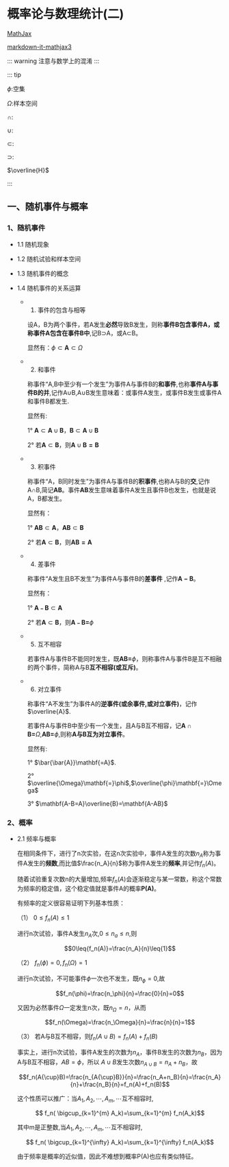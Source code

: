 # 概率论与数理统计(二)

[MathJax](https://www.mathjax.org/)

[markdown-it-mathjax3](https://github.com/nzt/markdown-it-mathjax3)

::: warning
注意与数学上的混淆
:::

::: tip

$\phi$:空集

$\Omega$:样本空间

$\cap$:

$\cup$:

$\subset$:

$\supset$:

$\overline{H}$

:::


## 一、随机事件与概率

### 1、随机事件

- 1.1 随机现象

- 1.2 随机试验和样本空间

- 1.3 随机事件的概念

- 1.4 随机事件的关系运算

  - 1. 事件的包含与相等

    设A，B为两个事件，若A发生**必然**导致B发生，则称**事件B包含事件A，或称事件A包含在事件B中**,记B$\supset$A，或A$\subset$B。

    显然有：$\phi\subset\mathbf{A}\subset\Omega$

  - 2. 和事件

    称事件“A,B中至少有一个发生”为事件A与事件B的**和事件**,也称**事件A与事件B的并**,记作A$\cup$B,A$\cup$B发生意味着：或事件A发生，或事件B发生或事件A和事件B都发生.

    显然有:

    1°  $\mathbf{A}\subset\mathbf{A}\cup\mathbf{B}$，$\mathbf{B}\subset\mathbf{A}\cup\mathbf{B}$

    2°  若$\mathbf{A}\subset\mathbf{B}$，则$\mathbf{A}\cup\mathbf{B=B}$

  - 3. 积事件

    称事件“A，B同时发生”为事件A与事件B的**积事件**,也称A与B的**交**,记作A$\cap$B,简记$\mathbf{AB}$。事件$\mathbf{AB}$发生意味着事件A发生且事件B也发生，也就是说A，B都发生。

    显然有：

    1°  $\mathbf{AB}\subset\mathbf{A}$，$\mathbf{AB}\subset\mathbf{B}$

    2°  若$\mathbf{A}\subset\mathbf{B}$，则$\mathbf{AB=A}$

  - 4. 差事件

    称事件“A发生且B不发生”为事件A与事件B的**差事件** ,记作$\mathbf{A-B}$。

    显然有：

    1°  $\mathbf{A﹣B}\subset\mathbf{A}$

    2°  若$\mathbf{A}\subset\mathbf{B}$，则$\mathbf{A﹣B=}\phi$

  - 5. 互不相容

    若事件A与事件B不能同时发生，既$\mathbf{AB=}\phi$，则称事件A与事件B是互不相融的两个事件，简称A与B**互不相容(或互斥)**。

  - 6. 对立事件

    称事件“A不发生”为事件A的**逆事件(或余事件,或对立事件)**，记作$\overline{A}$.

    若事件A与事件B中至少有一个发生，且A与B互不相容，记$\mathbf{A}\cap\mathbf{B=}\Omega$,$\mathbf{AB=}\phi$,则称**A与B互为对立事件**。

    显然有:

    1° $\bar{\bar{A}}\mathbf{=A}$.

    2° $\overline{\Omega}\mathbf{=}\phi$,$\overline{\phi}\mathbf{=}\Omega$

    3° $\mathbf{A-B=A}\overline{B}=\mathbf{A-AB}$

### 2、概率

- 2.1 频率与概率

  在相同条件下，进行了n次实验，在这n次实验中，事件A发生的次数$n_A$称为事件A发生的**频数**,而比值$\frac{n_A}{n}$称为事件A发生的**频率**,并记作$f_n(A)$。

  随着试验重复次数n的大量增加,频率$f_n(A)$会逐渐稳定与某一常数，称这个常数为频率的稳定值，这个稳定值就是事件A的概率**P(A)**。

  有频率的定义很容易证明下列基本性质：

  （1） $0\leq{f_n(A)}\leq{1}$

  进行n次试验，事件A发生$n_A$次,$0\leq{n_a}\leq{n}$,则
  
  $$0\leq{f_n(A)}=\frac{n_A}{n}\leq{1}$$

  （2） $f_n(\phi)=0,f_n(\Omega)=1$

  进行n次试验，不可能事件$\phi$一次也不发生，既$n_\phi=0$,故
  
  $$f_n(\phi)=\frac{n_\phi}{n}=\frac{0}{n}=0$$

  又因为必然事件$\Omega$一定发生n次，既$n_\Omega=n$，从而
  
  $$f_n(\Omega)=\frac{n_\Omega}{n}=\frac{n}{n}=1$$

  （3） 若A与B互不相容，则$f_n(A{\cup}B)=f_n(A)+f_n(B)$

  事实上，进行n次试验，事件A发生的次数为$n_A$，事件B发生的次数为$n_B$，因为A与B互不相容，$AB=\phi$，所以
  $A{\cup}B$发生次数$n_{A{\cup}B}=n_A+n_B$，故
  
  $$f_n(A{\cup}B)=\frac{n_{A{\cup}B}}{n}=\frac{n_A+n_B}{n}=\frac{n_A}{n}+\frac{n_B}{n}=f_n(A)+f_n(B)$$

  这个性质可以推广：当$A_1,A_2,\cdots,A_m,\cdots$互不相容时,
  
  $$ f_n( \bigcup_{k=1}^{m} A_k)=\sum_{k=1}^{m} f_n(A_k)$$

  其中m是正整数,当$A_1,A_2,\cdots,A_m,\cdots$互不相容时,

  $$ f_n( \bigcup_{k=1}^{\infty} A_k)=\sum_{k=1}^{\infty} f_n(A_k)$$

  由于频率是概率的近似值，因此不难想到概率P(A)也应有类似特征。
